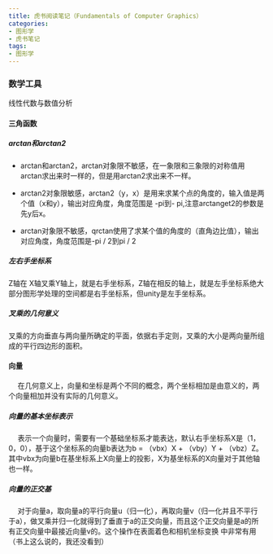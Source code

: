 ```yaml
---
title: 虎书阅读笔记（Fundamentals of Computer Graphics）
categories: 
- 图形学
- 虎书笔记
tags: 
- 图形学
---
```


### 数学工具
线性代数与数值分析

#### 三角函数

##### arctan和arctan2
- arctan和arctan2，arctan对象限不敏感，在一象限和三象限的对称值用arctan求出来时一样的，但是用arctan2求出来不一样。

- arctan2对象限敏感，arctan2（y，x）是用来求某个点的角度的，输入值是两个值（x和y），输出对应角度，角度范围是 -pi到- pi,注意arctanget2的参数是先y后x。

- arctan对象限不敏感，qrctan使用了求某个值的角度的（直角边比值），输出对应角度，角度范围是-pi / 2到pi / 2

##### 左右手坐标系
Z轴在 X轴叉乘Y轴上，就是右手坐标系，Z轴在相反的轴上，就是左手坐标系绝大部分图形学处理的空间都是右手坐标系，但unity是左手坐标系。

##### 叉乘的几何意义
 叉乘的方向垂直与两向量所确定的平面，依据右手定则，叉乘的大小是两向量所组成的平行四边形的面积。

#### 向量
 &emsp; 在几何意义上，向量和坐标是两个不同的概念，两个坐标相加是由意义的，两个向量相加并没有实际的几何意义。

##### 向量的基本坐标表示
&emsp; 表示一个向量时，需要有一个基础坐标系才能表达，默认右手坐标系X是（1，0，0），基于这个坐标系的向量b表达为b = （vbx）X + （vby）Y + （vbz）Z。其中vbx为向量b在基坐标系上X向量上的投影，X为基坐标系的X向量对于其他轴也一样。

##### 向量的正交基
&emsp; 对于向量a，取向量a的平行向量u（归一化），再取向量v（归一化并且不平行于a），做叉乘并归一化就得到了垂直于a的正交向量，而且这个正交向量是a的所有正交向量中最接近向量v的。这个操作在表面着色和相机坐标变换
中非常有用（书上这么说的，我还没看到）
 















 